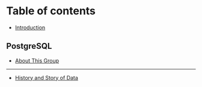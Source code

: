 # Table of contents

* [Introduction](README.md)

## PostgreSQL

* [About This Group](postgresql/about-this-group.md)

---

* [History and Story of Data](history-and-story-of-data.md)

